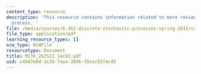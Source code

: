 ```yaml
---
content_type: resource
description: 'This resource contains information related to more review; the Bernoulli
  process. '
file: /media/courses/6-262-discrete-stochastic-processes-spring-2011/c4847e0d3c267aaa309bf8cec65f4cd5_MIT6_262S11_lec02.pdf
file_type: application/pdf
learning_resource_types: []
ocw_type: OCWFile
resourcetype: Document
title: MIT6_262S11_lec02.pdf
uid: c4847e0d-3c26-7aaa-309b-f8cec65f4cd5
---
```

